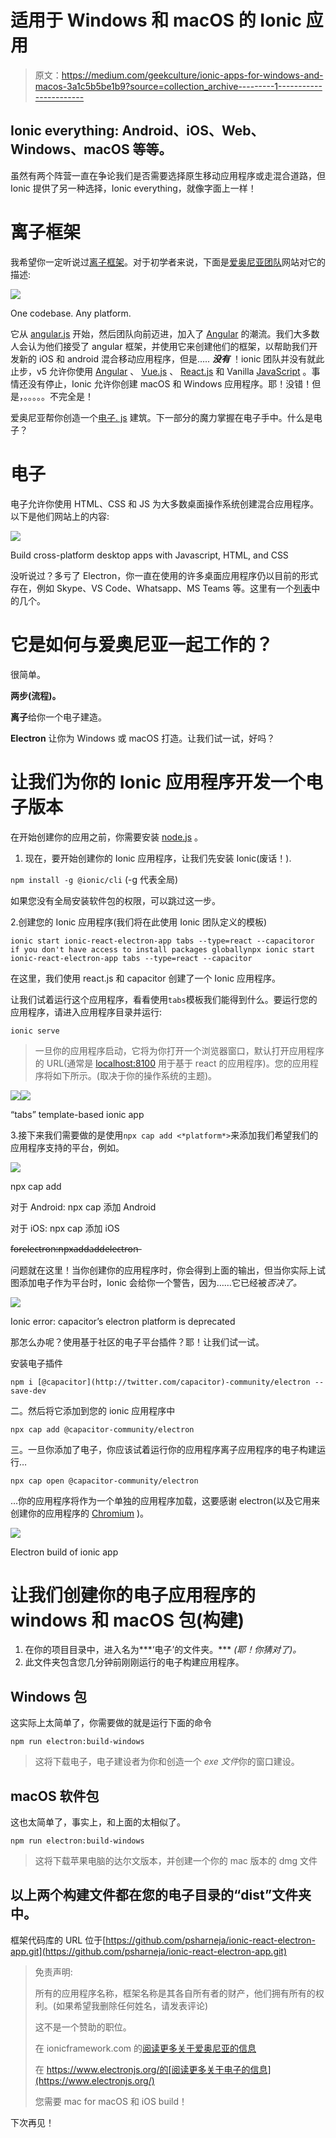 # 适用于 Windows 和 macOS 的 Ionic 应用

> 原文：<https://medium.com/geekculture/ionic-apps-for-windows-and-macos-3a1c5b5be1b9?source=collection_archive---------1----------------------->

## Ionic everything: Android、iOS、Web、Windows、macOS 等等。

虽然有两个阵营一直在争论我们是否需要选择原生移动应用程序或走混合道路，但 Ionic 提供了另一种选择，Ionic everything，就像字面上一样！

# 离子框架

我希望你一定听说过[离子框架](https://ionicframework.com/)。对于初学者来说，下面是[爱奥尼亚团队](https://medium.com/u/231a083a1e9?source=post_page-----3a1c5b5be1b9--------------------------------)网站对它的描述:

![](img/4124dba39c4af1ed1374279b745c4a43.png)

One codebase. Any platform.

它从 [angular.js](https://angularjs.org/) 开始，然后团队向前迈进，加入了 [Angular](https://angular.io/) 的潮流。我们大多数人会认为他们接受了 angular 框架，并使用它来创建他们的框架，以帮助我们开发新的 iOS 和 android 混合移动应用程序，但是….. ***没有*** ！ionic 团队并没有就此止步，v5 允许你使用 [Angular](https://medium.com/u/3f111935211b?source=post_page-----3a1c5b5be1b9--------------------------------) 、 [Vue.js](https://medium.com/u/9b930cf6db26?source=post_page-----3a1c5b5be1b9--------------------------------) 、 [React.js](https://medium.com/u/862877d46027?source=post_page-----3a1c5b5be1b9--------------------------------) 和 Vanilla [JavaScript](https://medium.com/u/bc49fc9f030d?source=post_page-----3a1c5b5be1b9--------------------------------) 。事情还没有停止，Ionic 允许你创建 macOS 和 Windows 应用程序。耶！没错！但是，。。。。。不完全是！

爱奥尼亚帮你创造一个[电子. js](https://www.electronjs.org/) 建筑。下一部分的魔力掌握在电子手中。什么是电子？

# 电子

电子允许你使用 HTML、CSS 和 JS 为大多数桌面操作系统创建混合应用程序。以下是他们网站上的内容:

![](img/616b5ad1c7f47df6ab9e48c287f77ecb.png)

Build cross-platform desktop apps with Javascript, HTML, and CSS

没听说过？多亏了 Electron，你一直在使用的许多桌面应用程序仍以目前的形式存在，例如 Skype、VS Code、Whatsapp、MS Teams 等。这里有一个[列表](https://www.electronjs.org/apps)中的几个。

# 它是如何与爱奥尼亚一起工作的？

很简单。

**两步(流程)。**

**离子**给你一个电子建造。

**Electron** 让你为 Windows 或 macOS 打造。让我们试一试，好吗？

# 让我们为你的 Ionic 应用程序开发一个电子版本

在开始创建你的应用之前，你需要安装 [node.js](https://nodejs.org/) 。

1.  现在，要开始创建你的 Ionic 应用程序，让我们先安装 Ionic(废话！).

`npm install -g @ionic/cli` (-g 代表全局)

如果您没有全局安装软件包的权限，可以跳过这一步。

2.创建您的 Ionic 应用程序(我们将在此使用 Ionic 团队定义的模板)

```
ionic start ionic-react-electron-app tabs --type=react --capacitoror if you don't have access to install packages globallynpx ionic start ionic-react-electron-app tabs --type=react --capacitor
```

在这里，我们使用 react.js 和 capacitor 创建了一个 Ionic 应用程序。

让我们试着运行这个应用程序，看看使用`tabs`模板我们能得到什么。要运行您的应用程序，请进入应用程序目录并运行:

```
ionic serve
```

> 一旦你的应用程序启动，它将为你打开一个浏览器窗口，默认打开应用程序的 URL(通常是 [localhost:8100](http://localhost:8100) 用于基于 react 的应用程序)。您的应用程序将如下所示。(取决于你的操作系统的主题)。

![](img/8765caeef15c5a7991a4598183bf4434.png)![](img/d0f41a2b0b5dbddd88073a102d34dd5d.png)

“tabs” template-based ionic app

3.接下来我们需要做的是使用`npx cap add <*platform*>`来添加我们希望我们的应用程序支持的平台，例如。

![](img/3ecf0f65606a19d0b23877ef8d688057.png)

npx cap add <platform>

对于 Android: npx cap 添加 Android

对于 iOS: npx cap 添加 iOS

f̶o̶r̶̶e̶l̶e̶c̶t̶r̶o̶n̶:̶̶n̶p̶x̶̶a̶d̶d̶̶a̶d̶d̶̶e̶l̶e̶c̶t̶r̶o̶n̶

问题就在这里！当你创建你的应用程序时，你会得到上面的输出，但当你实际上试图添加电子作为平台时，Ionic 会给你一个警告，因为……它已经被*否决了。*

![](img/bbf7276a03dc46c90cb6e868fa7e0ba2.png)

Ionic error: capacitor’s electron platform is deprecated

那怎么办呢？使用基于社区的电子平台插件？耶！让我们试一试。

安装电子插件

```
npm i [@capacitor](http://twitter.com/capacitor)-community/electron --save-dev
```

二。然后将它添加到您的 ionic 应用程序中

```
npx cap add @capacitor-community/electron
```

三。一旦你添加了电子，你应该试着运行你的应用程序离子应用程序的电子构建运行…

```
npx cap open @capacitor-community/electron
```

…你的应用程序将作为一个单独的应用程序加载，这要感谢 electron(以及它用来创建你的应用程序的 [Chromium](https://www.chromium.org/) )。

![](img/bcbd5692744b81e8fb25d8bb1d7485b2.png)

Electron build of ionic app

# 让我们创建你的电子应用程序的 windows 和 macOS 包(构建)

1.  在你的项目目录中，进入名为***‘电子’的文件夹。*** *(耶！你猜对了)。*
2.  此文件夹包含您几分钟前刚刚运行的电子构建应用程序。

## Windows 包

这实际上太简单了，你需要做的就是运行下面的命令

```
npm run electron:build-windows
```

> 这将下载电子，电子建设者为你和创造一个 *exe 文件*你的窗口建设。

## macOS 软件包

这也太简单了，事实上，和上面的太相似了。

```
npm run electron:build-windows
```

> 这将下载苹果电脑的达尔文版本，并创建一个你的 mac 版本的 dmg 文件

## 以上两个构建文件都在您的电子目录的“dist”文件夹中。

框架代码库的 URL 位于[https://github.com/psharneja/ionic-react-electron-app.git](https://github.com/psharneja/ionic-react-electron-app.git)

> 免责声明:
> 
> 所有的应用程序名称，框架名称是其各自所有者的财产，他们拥有所有的权利。(如果希望我删除任何姓名，请发表评论)
> 
> 这不是一个赞助的职位。
> 
> 在 ionicframework.com 的[阅读更多关于爱奥尼亚的信息](https://ionicframework.com/)
> 
> 在 https://www.electronjs.org/的[阅读更多关于电子的信息](https://www.electronjs.org/)
> 
> 您需要 mac for macOS 和 iOS build！

下次再见！